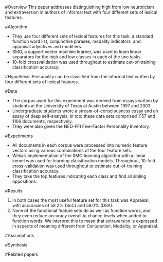 #Overview
This paper addresses distinguishing high from low neuroticism and extraversion in authors of informal text with four different sets of lexical features.

#Algorithm
* They use four different sets of lexical features for this task: a standard function word list, conjunctive phrases, modality indicators, and appraisal adjectives and modifiers.
* SMO, a support vector machine learner, was used to learn linear separators for the high and low classes in each of the two tasks.
* 10-fold crossvalidation was used throughout to estimate out-of-training classification accuracy.

#Hypothesis
Personality can be classified from the informal text written by four different sets of lexical features.

#Data
* The corpus used for this experiment was derived from essays written by students at the University of Texas at Austin between 1997 and 2003.
* Undergraduate students wrote a stream-of-consciousness essay and an essay of deep self-analysis; in toto these data sets comprised 1157 and 1106 documents, respectively.
* They were also given the NEO-FFI Five-Factor Personality Inventory.

#Experiments
* All documents in each corpus were processed into numeric feature vectors using various combinations of the four feature sets.
* Weka’s implementation of the SMO learning algorithm with a linear kernel was used for learning classification models. Throughout, 10-fold cross-validation was used throughout to estimate out-of-training classification accuracy.
* They take the top features indicating each class and find all sibling oppositions.

#Results
1. In both cases the most useful feature set for this task was Appraisal, with accuracies of 58.2% (SoC) and 58.0% (DSA).
2. None of the functional feature sets do as well as function words, and they even reduce accuracy overall to chance levels when added to function words. We interpret this to mean that extraversion is expressed in aspects of meaning different from Conjunction, Modality, or Appraisal.

#Assumptions



#Synthesis



#Related papers
